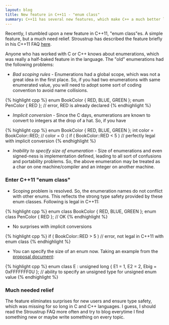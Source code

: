 ```yaml
---
layout: blog
title: New feature in C++11 - "enum class"
summary: C++11 has several new features, which make C++ a much better language.
---
```


Recently, I stumbled upon a new feature in C++11, "enum class"es. A simple feature, but a much need relief. Stroustrup has described the feature briefly in his C++11 FAQ [here](http://www.stroustrup.com/C++11FAQ.html#enum).

Anyone who has worked with C or C++ knows about enumerations, which was really a half-baked feature in the language. The "old" enumerations had the following problems:

+ _Bad scoping rules_ - Enumerations had a global scope, which was not a great idea in the first place. So, if you had two enumerations with same enumerated value, you will need to adopt some sort of coding convention to avoid name collisions.

{% highlight cpp %}
enum BookColor { RED, BLUE, GREEN };
enum PenColor { RED }; // error, RED is already declared
{% endhighlight %}

* _Implicit conversion_ - Since the C days, enumerations are known to convert to integers at the drop of a hat. So, if you have

{% highlight cpp %}
enum BookColor { RED, BLUE, GREEN };
int color = BookColor::RED;   // color = 0 :(
if ( BookColor::RED < 5 )     // perfectly legal with implicit conversion
{% endhighlight %}

* _Inability to specify size of enumeration_ - Size of enumerations and even signed-ness is implementation defined, leading to all sort of confusions and portability problems. So, the above enumeration may be treated as a char on one machine/compiler and an integer on another machine.

### Enter C++11 "enum class"


+ Scoping problem is resolved. So, the enumeration names do not conflict with other enums. This reflects the strong type safety provided by these enum classes. Following is legal in C++11:

{% highlight cpp %}
enum class BookColor { RED, BLUE, GREEN };
enum class PenColor { RED }; // OK
{% endhighlight %}

+ No surprises with implicit conversions

{% highlight cpp %}
if ( BookColor::RED > 5 ) // error, not legal in C++11 with enum class
{% endhighlight %}

* You can specify the size of an enum now. Taking an example from the [proposal document](http://www.open-std.org/jtc1/sc22/wg21/docs/papers/2007/n2347.pdf):

{% highlight cpp %}
enum class E : unsigned long { E1 = 1, E2 = 2, Ebig = 0xFFFFFFF0U };
// ability to specify an unsigned type for unsigned enum value
{% endhighlight %}

### Much needed relief

The feature eliminates surprises for new users and ensure type safety, which was missing for so long in C and C++ languages. I guess, I should read the Stroustrup FAQ more often and try to blog everytime I find something new or maybe write something on every topic.